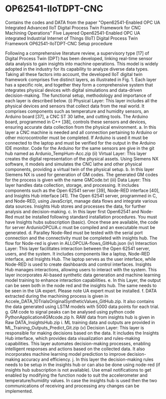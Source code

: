 # OP62541-IIoTDPT-CNC
Contains the codes and DATA from the paper "Open62541-Enabled OPC UA Integrated Advanced IIoT Digital Process Twin Framework for CNC Machining Operations"
Five Layered Open62541-Enabled OPC UA integrated  Industrial Internet of Things (IIoT) Digital Process Twin Framework
OP62541-IIoTDPT-CNC
Setup procedure

Following a comprehensive literature review, a supervisory type [17] of Digital Process Twin (DPT) has been developed, linking real-time sensor data analysis to gain insights into machine operations. This model is widely adopted in the industry for its capability to analyze diverse data types. Taking all these factors into account, the developed IIoT digital twin framework comprises five distinct layers, as illustrated in Fig. 1. Each layer has a specific role, and together they form a comprehensive system that integrates physical devices with digital simulations and data-driven decision-making. The functional setup, methodology and importance of each layer is described below.
(i)	Physical Layer: This layer includes all the physical devices and sensors that collect data from the real world. It comprises components such as temperature and humidity sensors, an Arduino board [37], a CNC ST 30 lathe, and cutting tools. The Arduino board, programmed in C++ [38], controls these sensors and devices, ensuring accurate data collection from the physical environment.
a.	In this layer a CNC machine is needed and all connection pertaining to Arduino or other microcontroller must be completed. If Arduino is used it must be connected to the laptop and must be verified for the output in the Arduino IDE monitor. Code for the Arduino for the same sensors are give in the git hub named as Ardunio_TempHum-Acc.zip
(ii)	Virtual Layer: This layer creates the digital representation of the physical assets. Using Siemens NX software, it models and simulates the CNC lathe and other physical components, providing a virtual twin of the physical setup. 
b.	In this layer Siemens NX is used for generation of GM codes. The generated GM codes for the process is given with the name GMCode.txt
(iii)	Data Layer: This layer handles data collection, storage, and processing. It includes components such as the Open 62541 server [39], Node-RED interface [40], and Insights Hub interface [41]. The Open 62541 server, programmed in C, and Node-RED, using JavaScript, manage data flows and integrate various data sources. Insights Hub stores and processes the data, for further analysis and decision-making.
c.	In this layer first Open62541 and Node-Red must be installed following standard installation procedures. You must have Insights hubs subscription (basic). Once these are available, the code for server ArdunioOPCUA.c must be compiled and an executable must be generated. 
d.	Paralley Node-Red must be tested with the serial port connection and the connectivity must be completed with insights hub. The flow for Node-red is given in ALLOPCUA-flows_GitHub.json
(iv)	Interaction Layer: This layer facilitates interaction between the Open 62541 server, users, and the system. It includes components like a laptop, Node-RED interface, and Insights Hub. The laptop serves as the user interface, while Node-RED is used to create dashboards and control interfaces. Insights Hub manages interactions, allowing users to interact with the system. This layer incorporates AI-based synthetic data generation and machine learning model training to enhance interaction capabilities.
e.	In this Layer, the output can be seen both in the node red and the insights hub. The same needs to be seen in the UA expert. Please note UA expert must be installed.
f.	DATA extracted during the machining process is given in Accele_DATA_10TrialsOriginalSyntheticValues_GitHub.zip. It also contains the data generated using LSTM models with 5000 data points for each trial.
g.	GM code to signal peaks can be analysed using python code PythonApplication4GMcode.zip
h.	RAW data from insights hub is given in Raw DATA_InsightsHub.zip
i.	ML training data and outputs are provided in ML_Training_Outputs_Predict_Git.zip
(v)	Decision Layer: This layer is responsible for making decisions based on the data. It includes the Insights Hub interface, which provides data visualization and rules-making capabilities. This layer automates decision-making processes, enabling intelligent responses and actions based on the collected data. It also incorporates machine learning model prediction to improve decision-making accuracy and efficiency.
j.	In this layer the decision-making rules needs to be setup in the insights hub or can also be done using node-red (if insights hub subscription is not available). Use email notifications to get enabled by modifying the function node to suit the accelerometer and temperature/humidity values. In case the insights hub is used then the two communications of receiving and processing any changes can be implemented.
